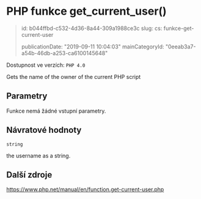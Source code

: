 PHP funkce get_current_user()
=============================

> id: b044ffbd-c532-4d36-8a44-309a1988ce3c
> slug:
> 	cs: funkce-get-current-user
>
> publicationDate: "2019-09-11 10:04:03"
> mainCategoryId: "0eeab3a7-a54b-46db-a253-ca6100145648"

Dostupnost ve verzích: `PHP 4.0`

Gets the name of the owner of the current PHP script


Parametry
--------------

Funkce nemá žádné vstupní parametry.

Návratové hodnoty
----------------

`string`

the username as a string.

Další zdroje
------------

https://www.php.net/manual/en/function.get-current-user.php

